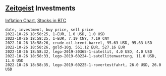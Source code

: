 ## [Zeitgeist](index.html) Investments

[Inflation Chart](https://inflationchart.com),
[Stocks in BTC](https://stonksinbtc.xyz/)

```
date, investment, buy price, sell price
2022-10-26 18:58:25, 1-EUR, 1.0 USD, 1.0 USD
2022-10-26 18:58:25, 1-EUR, 7.19 CNY, 7.19 CNY
2022-10-26 18:58:26, crude-oil-brent-barrel, 95.63 USD, 95.63 USD
2022-10-26 18:58:26, gold-10g, 561.12 EUR, 527.16 EUR
2022-10-26 18:58:32, lego-2019-30365-1-satellit, 4.0 USD, 4.0 USD
2022-10-26 18:58:33, lego-2019-60224-1-satellitenwartung, 11.0 USD, 11.0 USD
2022-10-26 18:58:35, lego-2019-60225-1-rovertestfahrt, 26.0 USD, 26.0 USD
```
